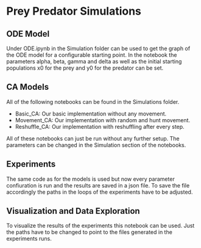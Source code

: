 # Prey Predator Simulations

## ODE Model
Under ODE.ipynb in the Simulation folder can be used to get the graph of the ODE model for a configurable starting point. In the notebook the parameters alpha, beta, gamma and delta as well as the initial starting populations x0 for the prey and y0 for the predator can be set. 

## CA Models
All of the following notebooks can be found in the Simulations folder.
- Basic_CA: Our basic implementation without any movement.
- Movement_CA: Our implementation with random and hunt movement.
- Reshuffle_CA: Our implementation with reshuffling after every step.

All of these notebooks can just be run without any further setup. The parameters can be changed in the Simulation section of the notebooks.

## Experiments
The same code as for the models is used but now every parameter confiuration is run and the results are saved in a json file. To save the file accordingly the paths in the loops of the experiments have to be adjusted.

## Visualization and Data Exploration
To visualize the results of the experiments this notebook can be used. Just the paths have to be changed to point to the files generated in the experiments runs.
